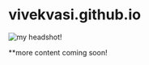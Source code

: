 # vivekvasi.github.io

![my headshot!](/Users/vivekvasivenkataraman/Desktop/vivek.jpg)

**more content coming soon!
